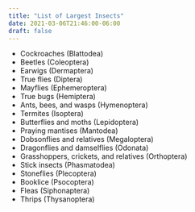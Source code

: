 ```yaml
---
title: "List of Largest Insects"
date: 2021-03-06T21:46:00-06:00
draft: false
---
```


- Cockroaches (Blattodea)
- Beetles (Coleoptera)
- Earwigs (Dermaptera)
- True flies (Diptera)
- Mayflies (Ephemeroptera)
- True bugs (Hemiptera)
- Ants, bees, and wasps (Hymenoptera)
- Termites (Isoptera)
- Butterflies and moths (Lepidoptera)
- Praying mantises (Mantodea)
- Dobsonflies and relatives (Megaloptera)
- Dragonflies and damselflies (Odonata)
- Grasshoppers, crickets, and relatives (Orthoptera)
- Stick insects (Phasmatodea)
- Stoneflies (Plecoptera)
- Booklice (Psocoptera)
- Fleas (Siphonaptera)
- Thrips (Thysanoptera)
